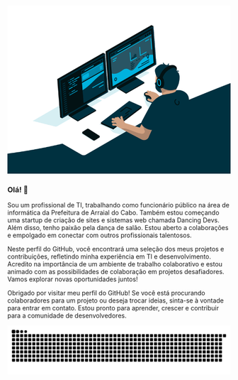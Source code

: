 <img src="code.gif" alt="Code animation" style="max-width: 100%;">

### Olá! 👋
Sou um profissional de TI, trabalhando como funcionário público na área de informática da Prefeitura de Arraial do Cabo. Também estou começando uma startup de criação de sites e sistemas web chamada Dancing Devs. Além disso, tenho paixão pela dança de salão. Estou aberto a colaborações e empolgado em conectar com outros profissionais talentosos.

Neste perfil do GitHub, você encontrará uma seleção dos meus projetos e contribuições, refletindo minha experiência em TI e desenvolvimento. Acredito na importância de um ambiente de trabalho colaborativo e estou animado com as possibilidades de colaboração em projetos desafiadores. Vamos explorar novas oportunidades juntos!

Obrigado por visitar meu perfil do GitHub! Se você está procurando colaboradores para um projeto ou deseja trocar ideias, sinta-se à vontade para entrar em contato. Estou pronto para aprender, crescer e contribuir para a comunidade de desenvolvedores.

<img src="github-contribution-grid-snake.svg" alt="Snake animation" style="max-width: 100%;">

<!--
**alexandrecsimas/alexandrecsimas** is a ✨ _special_ ✨ repository because its `README.md` (this file) appears on your GitHub profile.

https://github.com/omololevy/omololevy/raw/output/


Here are some ideas to get you started:

- 🔭 I’m currently working on ...
- 🌱 I’m currently learning ...
- 👯 I’m looking to collaborate on ...
- 🤔 I’m looking for help with ...
- 💬 Ask me about ...
- 📫 How to reach me: ...
- 😄 Pronouns: ...
- ⚡ Fun fact: ...
-->
